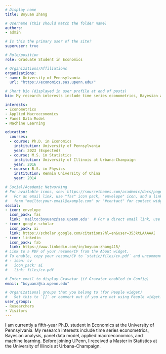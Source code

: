 ```yaml
---
# Display name
title: Boyuan Zhang

# Username (this should match the folder name)
authors:
- admin

# Is this the primary user of the site?
superuser: true

# Role/position
role: Graduate Student in Economics

# Organizations/Affiliations
organizations:
- name: University of Pennsylvania
  url: "https://economics.sas.upenn.edu/"

# Short bio (displayed in user profile at end of posts)
bio: My research interests include time series econometrics, Bayesian analysis, panel data model, applied macroeconomics, and machine learning.

interests:
- Econometrics
- Applied Macroeconomics
- Panel Data Model
- Machine Learning

education:
  courses:
  - course: Ph.D. in Economics
    institution: University of Pennsylvania
    year: 2023 (Expected)
  - course: M.S. in Statistics
    institution: University of Illinois at Urbana-Champaign
    year: 2016
  - course: B.S. in Physics
    institution: Renmin University of China
    year: 2014

# Social/Academic Networking
# For available icons, see: https://sourcethemes.com/academic/docs/page-builder/#icons
#   For an email link, use "fas" icon pack, "envelope" icon, and a link in the
#   form "mailto:your-email@example.com" or "#contact" for contact widget.
social:
- icon: envelope
  icon_pack: fas
  link: 'mailto:boyuanz@sas.upenn.edu'  # For a direct email link, use "mailto:test@example.org".
- icon: google-scholar
  icon_pack: ai
  link: https://scholar.google.com/citations?hl=en&user=353ktLAAAAAJ
- icon: linkedin
  icon_pack: fab
  link: https://www.linkedin.com/in/boyuan-zhang415/
# Link to a PDF of your resume/CV from the About widget.
# To enable, copy your resume/CV to `static/files/cv.pdf` and uncomment the lines below.
# - icon: cv
#   icon_pack: ai
#   link: files/cv.pdf

# Enter email to display Gravatar (if Gravatar enabled in Config)
email: "boyuanz@sa.upenn.edu"

# Organizational groups that you belong to (for People widget)
#   Set this to `[]` or comment out if you are not using People widget.
user_groups:
- Researchers
- Visitors
---
```


I am currently a fifth-year Ph.D. student in Economics at the University of Pennsylvania. My research interests include time series econometrics, Bayesian analysis, panel data model, applied macroeconomics, and machine learning. Before joining UPenn, I received a Master in Statistics at the University of Illinois at Urbana-Champaign.
